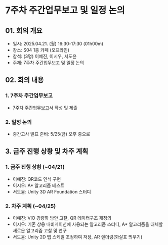 # 7주차 주간업무보고 및 일정 논의
## 01. 회의 개요
- 일시: 2025.04.21. (월) 16:30-17:30 (01h00m)
- 장소: S04 1층 카페 (오프라인)
- 참석: (3명) 이예진, 이시우, 서도윤
- 주제: 7주차 주간업무보고 및 일정 논의

## 02. 회의 내용
### 1. 7주차 주간업무보고
- 7주차 주간업무보고서 작성 및 제출

### 2. 일정 논의
- 중간고사 발표 준비: 5/25(금) 오후 중으로

## 3. 금주 진행 상황 및 차주 계획
### 1. 금주 진행 상황 (~04/21)
- 이예진: QR코드 인식 구현
- 이시우: A* 알고리즘 테스트
- 서도윤: Unity 3D AR Foundation 스터디

### 2. 차주 계획 (~04/25)
- 이예진: VIO 경량화 방안 고찰, QR 데이터구조 재정의
- 이시우: 기존 상용 내비게이션에 사용되는 알고리즘 스터디, A* 알고리즘을 대체할 새로운 알고리즘 고찰 및 연구
- 서도윤: Unity 2D 맵 스케일 조정하여 저장, AR 렌더링(화살표 띄우기)
